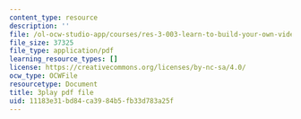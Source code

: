 ```yaml
---
content_type: resource
description: ''
file: /ol-ocw-studio-app/courses/res-3-003-learn-to-build-your-own-videogame-with-the-unity-game-engine-and-microsoft-kinect-january-iap-2017/11183e31bd84ca3984b5fb33d783a25f_jQtaHCk9PLQ.pdf
file_size: 37325
file_type: application/pdf
learning_resource_types: []
license: https://creativecommons.org/licenses/by-nc-sa/4.0/
ocw_type: OCWFile
resourcetype: Document
title: 3play pdf file
uid: 11183e31-bd84-ca39-84b5-fb33d783a25f
---
```

